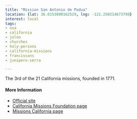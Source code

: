 ```yaml
---
title: "Mission San Antonio de Padua"
location: {lat: 36.0153800162529, lng: -121.250314673798}
interest: local
tags:
- usa
- california
- jolon
- churches
- holy-persons
- california-missions
- franciscans
- junipero-serra

---
```



The 3rd of the 21 California missions, founded in 1771.

#### More Information

* [Official site](http://www.missionsanantonio.net/)
* [California Missions Foundation page](https://californiamissionsfoundation.org/mission-san-antonio/)
* [Missions California page](https://www.missionscalifornia.com/missions/san-antonio-de-padua/)





